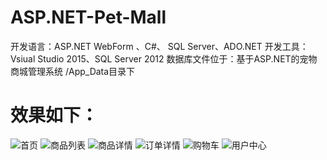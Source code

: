 # ASP.NET-Pet-Mall
开发语言：ASP.NET WebForm 、C#、 SQL Server、ADO.NET
开发工具：Vsiual Studio 2015、SQL Server 2012
数据库文件位于：基于ASP.NET的宠物商城管理系统 /App_Data目录下
# 效果如下：
![首页](https://github.com/MsRongMoMo/ASP.NET-Pet-Mall/Photo/首页.png)
![商品列表](https://github.com/MsRongMoMo/ASP.NET-Pet-Mall/Photo/商品列表.png)
![商品详情](https://github.com/MsRongMoMo/ASP.NET-Pet-Mall/Photo/商品详情.png)
![订单详情](https://github.com/MsRongMoMo/ASP.NET-Pet-Mall/Photo/订单详情.png)
![购物车](https://github.com/MsRongMoMo/ASP.NET-Pet-Mall/Photo/购物车.png)
![用户中心](https://github.com/MsRongMoMo/ASP.NET-Pet-Mall/Photo/用户中心.png)

